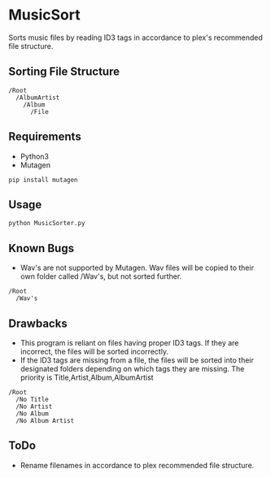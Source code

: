 # MusicSort
Sorts music files by reading ID3 tags in accordance to plex's recommended file structure.


## Sorting File Structure
```
/Root
  /AlbumArtist
    /Album
      /File
```
   

## Requirements
* Python3
* Mutagen

```pip install mutagen```

## Usage

```python MusicSorter.py```

## Known Bugs
* Wav's are not supported by Mutagen. Wav files will be copied to their own folder called /Wav's, but not sorted further.

```
/Root
  /Wav's
```

## Drawbacks
* This program is reliant on files having proper ID3 tags. If they are incorrect, the files will be sorted incorrectly.
* If the ID3 tags are missing from a file, the files will be sorted into their designated folders depending on which tags they are missing. The priority is Title,Artist,Album,AlbumArtist

```
/Root
  /No Title
  /No Artist
  /No Album
  /No Album Artist
```

## ToDo
* Rename filenames in accordance to plex recommended file structure.


